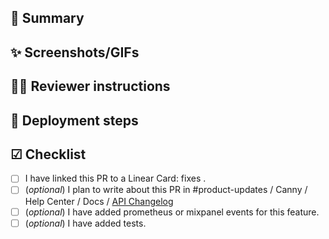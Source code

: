 ## 📝 Summary


## ✨ Screenshots/GIFs


## 💁‍♂️ Reviewer instructions


## 🚀 Deployment steps


## ☑ Checklist
- [ ] I have linked this PR to a Linear Card: fixes .
- [ ] (_optional_) I plan to write about this PR in #product-updates / Canny / Help Center / Docs / [API Changelog](https://docs.kindly.ai/api/changelog)
- [ ] (_optional_) I have added prometheus or mixpanel events for this feature.
- [ ] (_optional_) I have added tests. 

<!-- 
📝 Summary - Briefly describe what has changed in this pull request. - If this is still a work in progress, create a draft PR. 
✨ Screenshots/GIFs - Include screenshots, videos and/or GIFs showcasing the changes, if applicable. It really helps to understand the changes.
💁‍♂️ Reviewer Instructions - Provide any special instructions for reviewers: - Highlight areas of the code that need more attention. - Note dependencies, context, or questions that will help the reviewer. 
🚀 Deployment Steps - If there are environment variables, migrations, or dependent PRs, mention them here. - Provide step-by-step deployment instructions if necessary. 
☑ Checklist - Make sure to check off all applicable items before submitting. - Link this PR to its relevant Linear Card. - Consider adding observability (e.g., Prometheus/Mixpanel) for new features. - Add/update tests as needed to ensure reliability. 
💡 Additional Notes: - Check out gitmoji-cli for easy lookups: https://github.com/carloscuesta/gitmoji-cli. - Provide a meaningful PR title starting with a gitmoji (see https://gitmoji.dev/ for examples). - Consider mentioning changes in #product-updates, Canny, the Help Center, or API changelogs, as needed. 
-->
